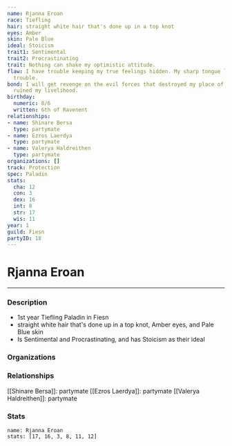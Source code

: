 ```yaml
---
name: Rjanna Eroan
race: Tiefling
hair: straight white hair that's done up in a top knot
eyes: Amber
skin: Pale Blue
ideal: Stoicism
trait1: Sentimental
trait2: Procrastinating
trait: Nothing can shake my optimistic attitude.
flaw: I have trouble keeping my true feelings hidden. My sharp tongue lands me in
  trouble.
bond: I will get revenge on the evil forces that destroyed my place of business and
  ruined my livelihood.
birthday:
  numeric: 8/6
  written: 6th of Ravenent
relationships:
- name: Shinare Bersa
  type: partymate
- name: Ezros Laerdya
  type: partymate
- name: Valerya Haldreithen
  type: partymate
organizations: []
track: Protection
spec: Paladin
stats:
  cha: 12
  con: 3
  dex: 16
  int: 8
  str: 17
  wis: 11
year: 1
guild: Fiesn
partyID: 18
---
```

# Rjanna Eroan
---
### Description
- 1st year Tiefling Paladin in Fiesn
- straight white hair that's done up in a top knot, Amber eyes, and Pale Blue skin
- Is Sentimental and Procrastinating, and has Stoicism as their ideal

### Organizations
### Relationships
[[Shinare Bersa]]: partymate
[[Ezros Laerdya]]: partymate
[[Valerya Haldreithen]]: partymate
### Stats
```statblock
name: Rjanna Eroan
stats: [17, 16, 3, 8, 11, 12]
```